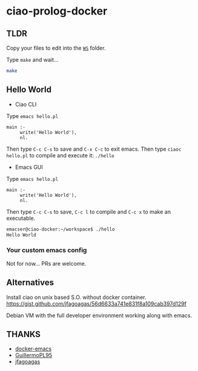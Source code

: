 ciao-prolog-docker
==================

## TLDR

Copy your files to edit into the [`WS`](./WS) folder.

Type `make` and wait...

```bash
make
```

## Hello World

- Ciao CLI 

Type `emacs hello.pl`

```
main :-
     write('Hello World'),
     nl.
```

Then type `C-c C-s` to save and `C-x C-c` to exit emacs. Then type `ciaoc hello.pl` to compile and execute it: `./hello`

- Emacs GUI 

Type `emacs hello.pl`

```
main :-
     write('Hello World'),
     nl.
```

Then type `C-c C-s` to save, `C-c l` to compile and `C-c x` to make an executable.

```bash
emacser@ciao-docker:~/workspace$ ./hello
Hello World
```

### Your custom emacs config

Not for now... PRs are welcome.

## Alternatives

Install ciao on unix based S.O. without docker container.
https://gist.github.com/jfagoagas/56d6633a741e831f8a109cab397d129f

Debian VM with the full developer environment working along with emacs. 

## THANKS

* [docker-emacs](https://github.com/JAremko/docker-emacs)
* [GuillermoPL95](https://github.com/GuillermoPL95)
* [jfagoagas](https://github.com/jfagoagas)
